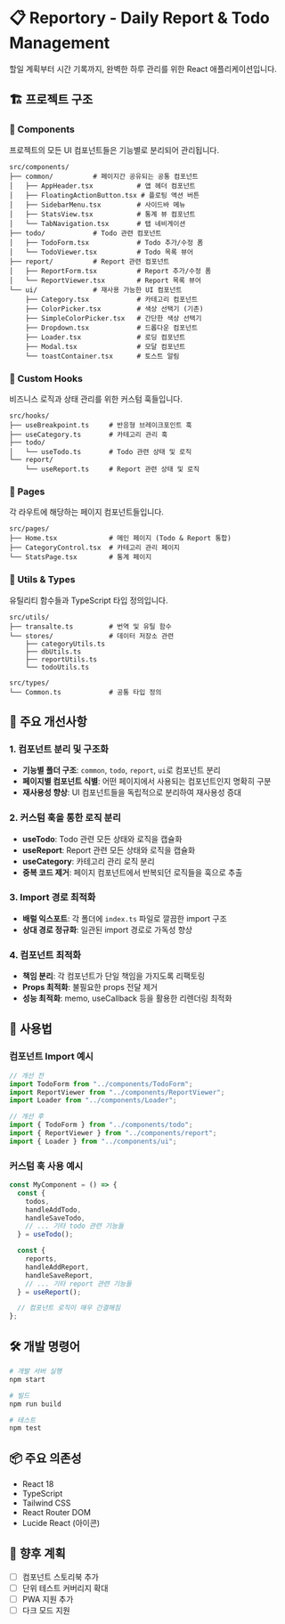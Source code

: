 # 📋 Reportory - Daily Report & Todo Management

할일 계획부터 시간 기록까지, 완벽한 하루 관리를 위한 React 애플리케이션입니다.

## 🏗️ 프로젝트 구조

### 📂 Components

프로젝트의 모든 UI 컴포넌트들은 기능별로 분리되어 관리됩니다.

```
src/components/
├── common/          # 페이지간 공유되는 공통 컴포넌트
│   ├── AppHeader.tsx           # 앱 헤더 컴포넌트
│   ├── FloatingActionButton.tsx # 플로팅 액션 버튼
│   ├── SidebarMenu.tsx         # 사이드바 메뉴
│   ├── StatsView.tsx           # 통계 뷰 컴포넌트
│   └── TabNavigation.tsx       # 탭 네비게이션
├── todo/            # Todo 관련 컴포넌트
│   ├── TodoForm.tsx            # Todo 추가/수정 폼
│   └── TodoViewer.tsx          # Todo 목록 뷰어
├── report/          # Report 관련 컴포넌트
│   ├── ReportForm.tsx          # Report 추가/수정 폼
│   └── ReportViewer.tsx        # Report 목록 뷰어
└── ui/              # 재사용 가능한 UI 컴포넌트
    ├── Category.tsx            # 카테고리 컴포넌트
    ├── ColorPicker.tsx         # 색상 선택기 (기존)
    ├── SimpleColorPicker.tsx   # 간단한 색상 선택기
    ├── Dropdown.tsx            # 드롭다운 컴포넌트
    ├── Loader.tsx              # 로딩 컴포넌트
    ├── Modal.tsx               # 모달 컴포넌트
    └── toastContainer.tsx      # 토스트 알림
```

### 🎣 Custom Hooks

비즈니스 로직과 상태 관리를 위한 커스텀 훅들입니다.

```
src/hooks/
├── useBreakpoint.ts     # 반응형 브레이크포인트 훅
├── useCategory.ts       # 카테고리 관리 훅
├── todo/
│   └── useTodo.ts       # Todo 관련 상태 및 로직
└── report/
    └── useReport.ts     # Report 관련 상태 및 로직
```

### 📄 Pages

각 라우트에 해당하는 페이지 컴포넌트들입니다.

```
src/pages/
├── Home.tsx             # 메인 페이지 (Todo & Report 통합)
├── CategoryControl.tsx  # 카테고리 관리 페이지
└── StatsPage.tsx        # 통계 페이지
```

### 🔧 Utils & Types

유틸리티 함수들과 TypeScript 타입 정의입니다.

```
src/utils/
├── transalte.ts         # 번역 및 유틸 함수
└── stores/              # 데이터 저장소 관련
    ├── categoryUtils.ts
    ├── dbUtils.ts
    ├── reportUtils.ts
    └── todoUtils.ts

src/types/
└── Common.ts            # 공통 타입 정의
```

## 🚀 주요 개선사항

### 1. 컴포넌트 분리 및 구조화

- **기능별 폴더 구조**: `common`, `todo`, `report`, `ui`로 컴포넌트 분리
- **페이지별 컴포넌트 식별**: 어떤 페이지에서 사용되는 컴포넌트인지 명확히 구분
- **재사용성 향상**: UI 컴포넌트들을 독립적으로 분리하여 재사용성 증대

### 2. 커스텀 훅을 통한 로직 분리

- **useTodo**: Todo 관련 모든 상태와 로직을 캡슐화
- **useReport**: Report 관련 모든 상태와 로직을 캡슐화
- **useCategory**: 카테고리 관리 로직 분리
- **중복 코드 제거**: 페이지 컴포넌트에서 반복되던 로직들을 훅으로 추출

### 3. Import 경로 최적화

- **배럴 익스포트**: 각 폴더에 `index.ts` 파일로 깔끔한 import 구조
- **상대 경로 정규화**: 일관된 import 경로로 가독성 향상

### 4. 컴포넌트 최적화

- **책임 분리**: 각 컴포넌트가 단일 책임을 가지도록 리팩토링
- **Props 최적화**: 불필요한 props 전달 제거
- **성능 최적화**: memo, useCallback 등을 활용한 리렌더링 최적화

## 🎯 사용법

### 컴포넌트 Import 예시

```typescript
// 개선 전
import TodoForm from "../components/TodoForm";
import ReportViewer from "../components/ReportViewer";
import Loader from "../components/Loader";

// 개선 후
import { TodoForm } from "../components/todo";
import { ReportViewer } from "../components/report";
import { Loader } from "../components/ui";
```

### 커스텀 훅 사용 예시

```typescript
const MyComponent = () => {
  const {
    todos,
    handleAddTodo,
    handleSaveTodo,
    // ... 기타 todo 관련 기능들
  } = useTodo();

  const {
    reports,
    handleAddReport,
    handleSaveReport,
    // ... 기타 report 관련 기능들
  } = useReport();

  // 컴포넌트 로직이 매우 간결해짐
};
```

## 🛠️ 개발 명령어

```bash
# 개발 서버 실행
npm start

# 빌드
npm run build

# 테스트
npm test
```

## 📦 주요 의존성

- React 18
- TypeScript
- Tailwind CSS
- React Router DOM
- Lucide React (아이콘)

## 🔄 향후 계획

- [ ] 컴포넌트 스토리북 추가
- [ ] 단위 테스트 커버리지 확대
- [ ] PWA 지원 추가
- [ ] 다크 모드 지원
